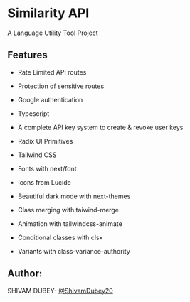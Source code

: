 # Similarity API

A Language Utility Tool Project

## Features

- Rate Limited API routes
- Protection of sensitive routes
- Google authentication
- Typescript
- A complete API key system to create & revoke user keys

- Radix UI Primitives
- Tailwind CSS
- Fonts with next/font
- Icons from Lucide
- Beautiful dark mode with next-themes

- Class merging with taiwind-merge
- Animation with tailwindcss-animate
- Conditional classes with clsx
- Variants with class-variance-authority

## Author:
SHIVAM DUBEY- [@ShivamDubey20](https://github.com/ShivamDubey20)
